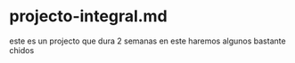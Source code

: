 # projecto-integral.md
este es un projecto que dura 2 semanas en este haremos algunos bastante chidos
